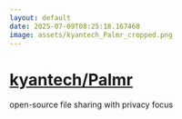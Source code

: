 ```yaml
---
layout: default
date: 2025-07-09T08:25:18.167468
image: assets/kyantech_Palmr_cropped.png
---
```


# [kyantech/Palmr](https://github.com/kyantech/Palmr)

open-source file sharing with privacy focus
